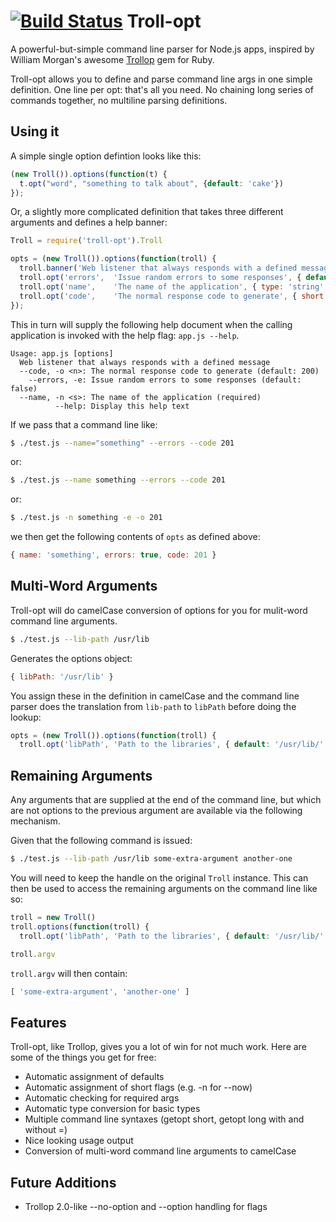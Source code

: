 [![Build Status](https://travis-ci.org/relistan/troll-opt.png)](https://travis-ci.org/relistan/troll-opt)
Troll-opt
=========

A powerful-but-simple command line parser for Node.js apps, 
inspired by William Morgan's awesome [Trollop](http://trollop.rubyforge.org/) 
gem for Ruby.

Troll-opt allows you to define and parse command line args in one
simple definition. One line per opt: that's all you need. No chaining
long series of commands together, no multiline parsing definitions.

Using it
--------

A simple single option defintion looks like this:

```javascript
(new Troll()).options(function(t) {
  t.opt("word", "something to talk about", {default: 'cake'})
});
```

Or, a slightly more complicated definition that takes
three different arguments and defines a help banner:

```javascript
Troll = require('troll-opt').Troll

opts = (new Troll()).options(function(troll) {
  troll.banner('Web listener that always responds with a defined message');
  troll.opt('errors',  'Issue random errors to some responses', { default: true });
  troll.opt('name',    'The name of the application', { type: 'string', required: true });
  troll.opt('code',    'The normal response code to generate', { short: 'o', default: 200 });
});
```

This in turn will supply the following help document when the calling
application is invoked with the help flag: `app.js --help`.

```
Usage: app.js [options]
  Web listener that always responds with a defined message
  --code, -o <n>: The normal response code to generate (default: 200)
    --errors, -e: Issue random errors to some responses (default: false)
  --name, -n <s>: The name of the application (required)
          --help: Display this help text
```

If we pass that a command line like:

```bash
$ ./test.js --name="something" --errors --code 201
```

or:

```bash
$ ./test.js --name something --errors --code 201
```

or:

```bash
$ ./test.js -n something -e -o 201
```

we then get the following contents of `opts` as defined above:

```javascript
{ name: 'something', errors: true, code: 201 }
```

Multi-Word Arguments
--------------------

Troll-opt will do camelCase conversion of options for you for mulit-word
command line arguments.

```bash
$ ./test.js --lib-path /usr/lib
```

Generates the options object:

```javascript
{ libPath: '/usr/lib' }
```

You assign these in the definition in camelCase and the command line parser does
the translation from ```lib-path``` to ```libPath``` before doing the lookup:

```javascript
opts = (new Troll()).options(function(troll) {
  troll.opt('libPath', 'Path to the libraries', { default: '/usr/lib/' });
```

Remaining Arguments
-------------------

Any arguments that are supplied at the end of the command line, but which are not
options to the previous argument are available via the following mechanism.

Given that the following command is issued:

```bash
$ ./test.js --lib-path /usr/lib some-extra-argument another-one
```

You will need to keep the handle on the original `Troll` instance. This can then
be used to access the remaining arguments on the command line like so:

```javascript
troll = new Troll()
troll.options(function(troll) {
  troll.opt('libPath', 'Path to the libraries', { default: '/usr/lib/' });

troll.argv
```

`troll.argv` will then contain:

```javascript
[ 'some-extra-argument', 'another-one' ]
```

Features
--------

Troll-opt, like Trollop, gives you a lot of win for not much work.  Here 
are some of the things you get for free:

 * Automatic assignment of defaults
 * Automatic assignment of short flags (e.g. -n for --now)
 * Automatic checking for required args
 * Automatic type conversion for basic types
 * Multiple command line syntaxes (getopt short, getopt long with and without =)
 * Nice looking usage output
 * Conversion of multi-word command line arguments to camelCase

Future Additions
---------------

 * Trollop 2.0-like --no-option and --option handling for flags
